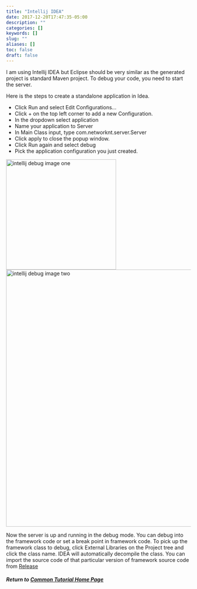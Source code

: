 ```yaml
---
title: "Intellij IDEA"
date: 2017-12-20T17:47:35-05:00
description: ""
categories: []
keywords: []
slug: ""
aliases: []
toc: false
draft: false
---
```



I am using Intellij IDEA but Eclipse should be very similar as the generated project is
standard Maven project. To debug your code, you need to start the server.

Here is the steps to create a standalone application in Idea.

* Click Run and select Edit Configurations...
* Click + on the top left corner to add a new Configuration.
* In the dropdown select application
* Name your application to Server
* In Main Class input, type com.networknt.server.Server
* Click apply to close the popup window.
* Click Run again and select debug
* Pick the application configuration you just created.


<!-- Utilizing HTML tag here due to inline size change required -->
<img src="/images/ij-idea-debug1.png" alt="intellij debug image one" style="width:300px;"/>

<img src="/images/ij-idea-debug2.png" alt="intellij debug image two" style="width:700px;"/>



Now the server is up and running in the debug mode. You can debug into the framework
code or set a break point in framework code. To pick up the framework class to debug, 
click External Libraries on the Project tree and click the class name. IDEA will
automatically decompile the class. You can import the source code of that particular
version of framework source code from [Release](https://github.com/networknt/light-4j/releases)


##### Return to [Common Tutorial Home Page](/tutorial/common)
